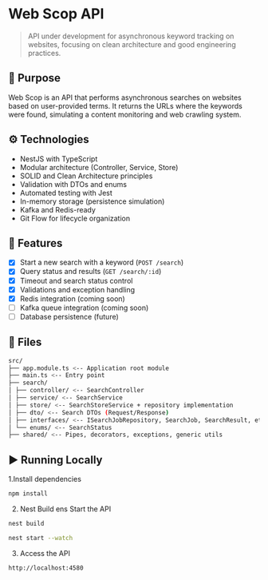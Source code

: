 # Web Scop API

> API under development for asynchronous keyword tracking on websites, focusing on clean architecture and good engineering practices.

## 🚀 Purpose

Web Scop is an API that performs asynchronous searches on websites based on user-provided terms. It returns the URLs where the keywords were found, simulating a content monitoring and web crawling system.

## ⚙️ Technologies

- NestJS with TypeScript
- Modular architecture (Controller, Service, Store)
- SOLID and Clean Architecture principles
- Validation with DTOs and enums
- Automated testing with Jest
- In-memory storage (persistence simulation)
- Kafka and Redis-ready
- Git Flow for lifecycle organization

## 🔧 Features

- [x] Start a new search with a keyword (`POST /search`)
- [x] Query status and results (`GET /search/:id`)
- [x] Timeout and search status control
- [x] Validations and exception handling
- [x] Redis integration (coming soon)
- [ ] Kafka queue integration (coming soon)
- [ ] Database persistence (future)

## 📂 Files

```bash
src/
├── app.module.ts <-- Application root module
├── main.ts <-- Entry point
├── search/
│ ├── controller/ <-- SearchController
│ ├── service/ <-- SearchService
│ ├── store/ <-- SearchStoreService + repository implementation
│ ├── dto/ <-- Search DTOs (Request/Response)
│ ├── interfaces/ <-- ISearchJobRepository, SearchJob, SearchResult, etc.
│ └── enums/ <-- SearchStatus
├── shared/ <-- Pipes, decorators, exceptions, generic utils
```
## ▶️ Running Locally

1.Install dependencies

```bash
npm install
```

2. Nest Build ens Start the API

```bash
nest build
```
```bash
nest start --watch
```

3. Access the API

```bash
http://localhost:4580
```
